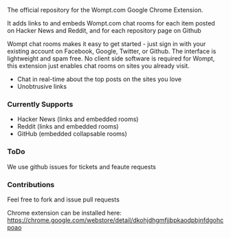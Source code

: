 The official repository for the Wompt.com Google Chrome Extension.

It adds links to and embeds Wompt.com chat rooms for each item posted on Hacker News and Reddit, and for each repository page on Github

Wompt chat rooms makes it easy to get started - just sign in with your existing account on Facebook, Google, Twitter, or Github. The interface is lightweight and spam free. No client side software is required for Wompt, this extension just enables chat rooms on sites you already visit.

* Chat in real-time about the top posts on the sites you love
* Unobtrusive links

### Currently Supports
* Hacker News (links and embedded rooms)
* Reddit (links and embedded rooms)
* GitHub (embedded collapsable rooms)

### ToDo
We use github issues for tickets and feaute requests

### Contributions
Feel free to fork and issue pull requests

Chrome extension can be installed here:
https://chrome.google.com/webstore/detail/dkohjdhgmfjjbpkaodpbjnfdgohcpoao

